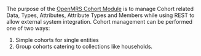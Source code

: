The purpose of the [OpenMRS Cohort Module](https://wiki.openmrs.org/display/projects/Cohort+Module) is to manage Cohort related Data, Types, Attributes, Attribute Types and Members while using REST to allow external system integration. Cohort management can be performed one of two ways:

 1. Simple cohorts for single entities
 2. Group cohorts catering to collections like households.
